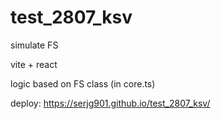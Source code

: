 # test_2807_ksv
 simulate FS

 vite + react

 logic based on FS class (in core.ts)

 deploy: 
 https://serjg901.github.io/test_2807_ksv/
